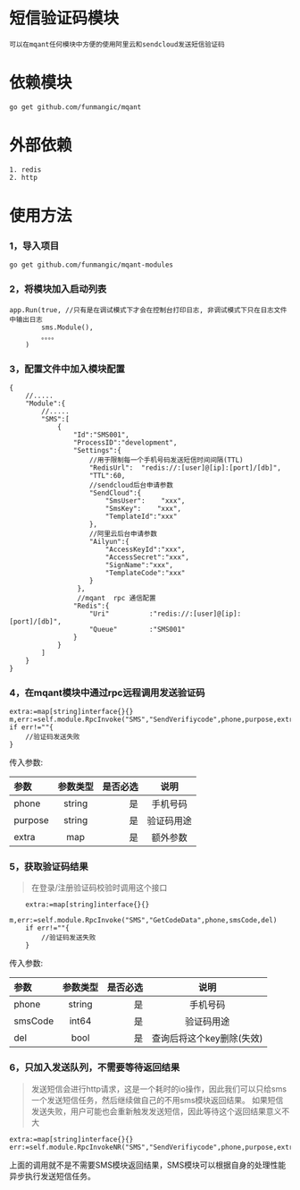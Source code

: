 # 短信验证码模块

    可以在mqant任何模块中方便的使用阿里云和sendcloud发送短信验证码

# 依赖模块

    go get github.com/funmangic/mqant

# 外部依赖

    1. redis
    2. http

# 使用方法

### 1，导入项目

    go get github.com/funmangic/mqant-modules

### 2，将模块加入启动列表

    app.Run(true, //只有是在调试模式下才会在控制台打印日志, 非调试模式下只在日志文件中输出日志
    		sms.Module(),
    		。。。。
    	)

### 3，配置文件中加入模块配置

    {
        //.....
        "Module":{
            //.....
            "SMS":[
                {
                    "Id":"SMS001",
                    "ProcessID":"development",
                    "Settings":{
                        //用于限制每一个手机号码发送短信时间间隔(TTL)
                        "RedisUrl":  "redis://:[user]@[ip]:[port]/[db]",
                        "TTL":60,
                        //sendcloud后台申请参数
                        "SendCloud":{
                            "SmsUser":    "xxx",
                            "SmsKey":    "xxx",
                            "TemplateId":"xxx"
                        },
                        //阿里云后台申请参数
                        "Ailyun":{
                            "AccessKeyId":"xxx",
                            "AccessSecret":"xxx",
                            "SignName":"xxx",
                            "TemplateCode":"xxx"
                        }
                     },
                     //mqant  rpc 通信配置
                    "Redis":{
                        "Uri"          :"redis://:[user]@[ip]:[port]/[db]",
                        "Queue"        :"SMS001"
                    }
                }
            ]
        }
    }

### 4，在mqant模块中通过rpc远程调用发送验证码

    extra:=map[string]interface{}{}
    m,err:=self.module.RpcInvoke("SMS","SendVerifiycode",phone,purpose,extra)
    if err!=""{
    	//验证码发送失败
    }

传入参数:

| 参数     | 参数类型 |   是否必选  | 说明  |
| :-------- |:--:| --------:| :--: |
| phone  | string|是 |  手机号码   |
| purpose  | string |是 |  验证码用途   |
| extra  | map |是 |  额外参数   |


### 5，获取验证码结果

> 在登录/注册验证码校验时调用这个接口

        extra:=map[string]interface{}{}
        m,err:=self.module.RpcInvoke("SMS","GetCodeData",phone,smsCode,del)
        if err!=""{
        	//验证码发送失败
        }

传入参数:

| 参数     | 参数类型 |   是否必选  | 说明  |
| :-------- |:--:| --------:| :--: |
| phone  | string|是 |  手机号码   |
| smsCode  | int64 |是 |  验证码用途   |
| del  | bool |是 |  查询后将这个key删除(失效)   |

### 6，只加入发送队列，不需要等待返回结果

> 发送短信会进行http请求，这是一个耗时的io操作，因此我们可以只给sms一个发送短信任务，然后继续做自己的不用sms模块返回结果。
> 如果短信发送失败，用户可能也会重新触发发送短信，因此等待这个返回结果意义不大

    extra:=map[string]interface{}{}
    err:=self.module.RpcInvokeNR("SMS","SendVerifiycode",phone,purpose,extra)

 上面的调用就不是不需要SMS模块返回结果，SMS模块可以根据自身的处理性能异步执行发送短信任务。